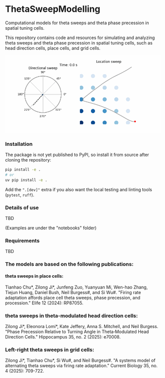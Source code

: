 # ThetaSweepModelling

Computational models for theta sweeps and theta phase precession in spatial tuning cells.

This repository contains code and resources for simulating and analyzing theta sweeps and theta phase precession in spatial tuning cells, such as head direction cells, place cells, and grid cells.

![Grid cell sweeps](./figures/gridcell_sweeps.gif)

### Installation

The package is not yet published to PyPI, so install it from source after cloning the repository:

```bash
pip install -e .
# or
uv pip install -e .
```

Add the `".[dev]"` extra if you also want the local testing and linting tools (`pytest`, `ruff`).

### Details of use

TBD 

(Examples are under the "notebooks" folder)

### Requirements

TBD

### The models are based on the following publications:

#### theta sweeps in  place cells:

Tianhao Chu\*, Zilong Ji\*, Junfeng Zuo, Yuanyuan Mi, Wen-hao Zhang, Tiejun Huang, Daniel Bush, Neil Burgess\#, and Si Wu\#. "Firing rate adaptation affords place cell theta sweeps, phase precession, and procession." Elife 12 (2024): RP87055.

### theta sweeps in theta-modulated head direction cells:

Zilong Ji\*, Eleonora Lomi\*, Kate Jeffery, Anna S. Mitchell, and Neil Burgess. "Phase Precession Relative to Turning Angle in Theta‐Modulated Head Direction Cells." Hippocampus 35, no. 2 (2025): e70008.

### Left-right theta sweeps in grid cells:

Zilong Ji\*, Tianhao Chu\*, Si Wu\#, and Neil Burgess\#. "A systems model of alternating theta sweeps via firing rate adaptation." Current Biology 35, no. 4 (2025): 709-722.




